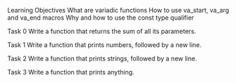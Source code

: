 Learning Objectives
What are variadic functions
How to use va_start, va_arg and va_end macros
Why and how to use the const type qualifier

Task 0
Write a function that returns the sum of all its parameters.

Task 1
Write a function that prints numbers, followed by a new line.

Task 2
Write a function that prints strings, followed by a new line.

Task 3
Write a function that prints anything.
